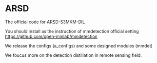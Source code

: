 # ARSD
The official code for ARSD-S3MKM-DIL

You should install as the instruction of mmdetection official setting
https://github.com/open-mmlab/mmdetection

We release the configs (a_configs) and some designed modules (mmdet)

We foucus more on the detection distillation in remote sensing  field.
